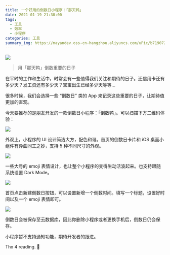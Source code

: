 ```yaml
---
title: 一个好用的倒数日小程序：「那天鸭」
date: 2021-01-19 21:30:00
tags: 
  - 工具
  - 效率
  - 小程序
categories: 工具
summary_img: https://mayandev.oss-cn-hangzhou.aliyuncs.com/uPic/b71907252066eabe7aef0cb96f5a3aae.png
---
```


![](https://mayandev.oss-cn-hangzhou.aliyuncs.com/uPic/b71907252066eabe7aef0cb96f5a3aae.png)

> 用「那天鸭」倒数重要的日子

在平时的工作和生活中，时常会有一些值得我们关注和期待的日子。还信用卡还有多少天？发工资还有多少天？宝宝出生已经多少天等等...

很多时候，我们会选择一些 “倒数日” 类的 App 来记录这些重要的日子，让期待值更加的直观。

今天要推荐的是朋友开发的一款倒数日小程序：「倒数鸭」。可以扫描下方二维码体验：

![](https://mayandev.oss-cn-hangzhou.aliyuncs.com/uPic/0.jpeg)

外观上，小程序的 UI 设计简洁大方，配色和谐。首页的倒数日卡片和 iOS 桌面小组件有异曲同工之妙，支持 5 种不同尺寸的外观。

![](https://mayandev.oss-cn-hangzhou.aliyuncs.com/uPic/%E4%B8%BB%E7%95%8C%E9%9D%A2.png)

一些大号的 emoji 表情设计，也让整个小程序的变得生动活波起来。也支持跟随系统设置 Dark Mode。

![](https://mayandev.oss-cn-hangzhou.aliyuncs.com/uPic/%E6%96%B0%E7%94%A8%E6%88%B7%E5%BC%95%E5%AF%BCDark.png)

首页点击新建倒数日按钮，可以设置新增一个倒数时间。填写一个标题，设置好时间以及一个 emoji 表情即可。

![](https://mayandev.oss-cn-hangzhou.aliyuncs.com/uPic/%E6%96%B0%E5%80%92%E6%95%B0%E6%97%A5.png)

倒数日会被保存至云数据库，因此你删除小程序或者更换手机后，倒数日仍会保存。

小程序暂不支持通知功能，期待开发者的跟进。

Thx 4 reading. 🥳